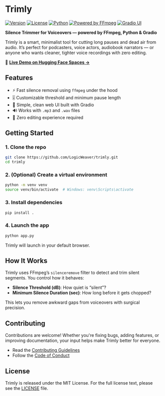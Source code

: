 # Trimly

[![Version](https://img.shields.io/badge/version-1.0.1-blue.svg)](https://github.com/LogicWeaver/trimly/releases)
[![License](https://img.shields.io/badge/license-MIT-green.svg)](LICENSE)
[![Python](https://img.shields.io/badge/python-3.10%2B-blue.svg)](https://www.python.org/downloads/)
[![Powered by FFmpeg](https://img.shields.io/badge/powered%20by-FFmpeg-red.svg)](https://ffmpeg.org/)
[![Gradio UI](https://img.shields.io/badge/UI-Gradio-ff69b4.svg)](https://www.gradio.app/)

**Silence Trimmer for Voiceovers — powered by FFmpeg, Python & Gradio**

Trimly is a smart, minimalist tool for cutting long pauses and dead air from audio. It’s perfect for podcasters, voice actors, audiobook narrators — or anyone who wants cleaner, tighter voice recordings with zero editing.

🚀 [**Live Demo on Hugging Face Spaces →**](https://huggingface.co/spaces/LogicWeaverHF/trimly)

## Features

- ⚡ Fast silence removal using `ffmpeg` under the hood
- 🎚️ Customizable threshold and minimum pause length
- 🧠 Simple, clean web UI built with Gradio
- 🔊 Works with `.mp3` and `.wav` files
- 🧼 Zero editing experience required

## Getting Started

### 1. Clone the repo

```bash
git clone https://github.com/LogicWeaver/trimly.git
cd trimly
```

### 2. (Optional) Create a virtual environment

```bash
python -m venv venv
source venv/bin/activate  # Windows: venv\Scripts\activate
```

### 3. Install dependencies

```bash
pip install .
```

### 4. Launch the app

```bash
python app.py
```

Trimly will launch in your default browser.

## How It Works

Trimly uses FFmpeg’s `silenceremove` filter to detect and trim silent segments. You control how it behaves:

- **Silence Threshold (dB)**: How quiet is “silent”?
- **Minimum Silence Duration (sec)**: How long before it gets chopped?

This lets you remove awkward gaps from voiceovers with surgical precision.

## Contributing

Contributions are welcome! Whether you're fixing bugs, adding features, or improving documentation, your input helps make Trimly better for everyone.

- Read the [Contributing Guidelines](docs/CONTRIBUTING.md)
- Follow the [Code of Conduct](docs/CODE_OF_CONDUCT.md)

## License

Trimly is released under the MIT License. For the full license text, please see the [LICENSE](LICENSE) file.
